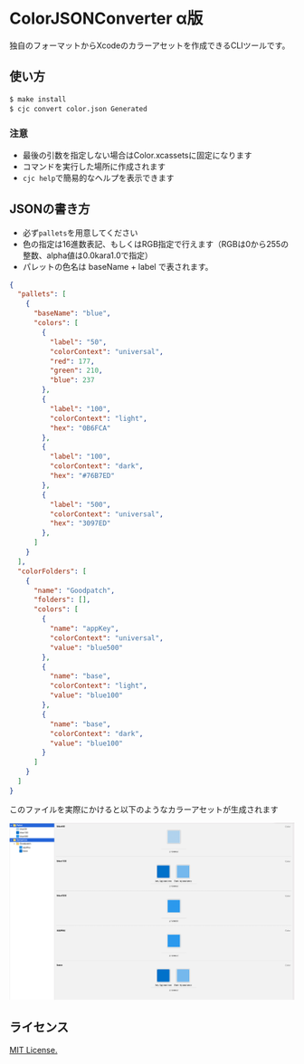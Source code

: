 # ColorJSONConverter α版

独自のフォーマットからXcodeのカラーアセットを作成できるCLIツールです。

## 使い方

```sh
$ make install
$ cjc convert color.json Generated
```

### 注意

- 最後の引数を指定しない場合はColor.xcassetsに固定になります
- コマンドを実行した場所に作成されます
- `cjc help`で簡易的なヘルプを表示できます

## JSONの書き方

- 必ず`pallets`を用意してください
- 色の指定は16進数表記、もしくはRGB指定で行えます（RGBは0から255の整数、alpha値は0.0kara1.0で指定）
- パレットの色名は baseName + label で表されます。

```json:sample.json
{
  "pallets": [
    {
      "baseName": "blue",
      "colors": [
        {
          "label": "50",
          "colorContext": "universal",
          "red": 177,
          "green": 210,
          "blue": 237
        },
        {
          "label": "100",
          "colorContext": "light",
          "hex": "0B6FCA"
        },
        {
          "label": "100",
          "colorContext": "dark",
          "hex": "#76B7ED"
        },
        {
          "label": "500",
          "colorContext": "universal",
          "hex": "3097ED"
        },
      ]
    }
  ],
  "colorFolders": [
    {
      "name": "Goodpatch",
      "folders": [],
      "colors": [
        {
          "name": "appKey",
          "colorContext": "universal",
          "value": "blue500"
        },
        {
          "name": "base",
          "colorContext": "light",
          "value": "blue100"
        },
        {
          "name": "base",
          "colorContext": "dark",
          "value": "blue100"
        }
      ]
    }
  ]
}

```

このファイルを実際にかけると以下のようなカラーアセットが生成されます

![sample.png](Assets/sample.png)

## ライセンス
[MIT License.](LICENSE)


